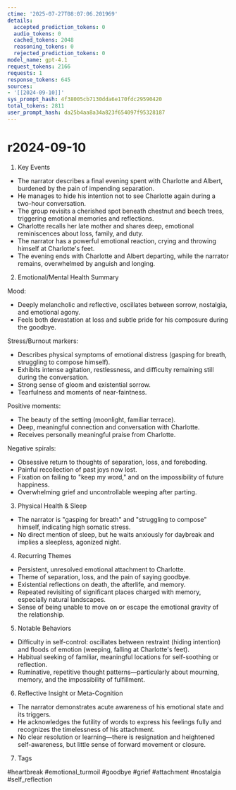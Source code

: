 ```yaml
---
ctime: '2025-07-27T08:07:06.201969'
details:
  accepted_prediction_tokens: 0
  audio_tokens: 0
  cached_tokens: 2048
  reasoning_tokens: 0
  rejected_prediction_tokens: 0
model_name: gpt-4.1
request_tokens: 2166
requests: 1
response_tokens: 645
sources:
- '[[2024-09-10]]'
sys_prompt_hash: 4f38005cb7130dda6e170fdc29590420
total_tokens: 2811
user_prompt_hash: da25b4aa8a34a823f654097f95328187
---
```

# r2024-09-10

1. Key Events

- The narrator describes a final evening spent with Charlotte and Albert, burdened by the pain of impending separation.
- He manages to hide his intention not to see Charlotte again during a two-hour conversation.
- The group revisits a cherished spot beneath chestnut and beech trees, triggering emotional memories and reflections.
- Charlotte recalls her late mother and shares deep, emotional reminiscences about loss, family, and duty.
- The narrator has a powerful emotional reaction, crying and throwing himself at Charlotte's feet.
- The evening ends with Charlotte and Albert departing, while the narrator remains, overwhelmed by anguish and longing.

2. Emotional/Mental Health Summary

Mood:
- Deeply melancholic and reflective, oscillates between sorrow, nostalgia, and emotional agony.
- Feels both devastation at loss and subtle pride for his composure during the goodbye.

Stress/Burnout markers:
- Describes physical symptoms of emotional distress (gasping for breath, struggling to compose himself).
- Exhibits intense agitation, restlessness, and difficulty remaining still during the conversation.
- Strong sense of gloom and existential sorrow.
- Tearfulness and moments of near-faintness.

Positive moments:
- The beauty of the setting (moonlight, familiar terrace).
- Deep, meaningful connection and conversation with Charlotte.
- Receives personally meaningful praise from Charlotte.

Negative spirals:
- Obsessive return to thoughts of separation, loss, and foreboding.
- Painful recollection of past joys now lost.
- Fixation on failing to "keep my word," and on the impossibility of future happiness.
- Overwhelming grief and uncontrollable weeping after parting.

3. Physical Health & Sleep

- The narrator is "gasping for breath" and "struggling to compose" himself, indicating high somatic stress.
- No direct mention of sleep, but he waits anxiously for daybreak and implies a sleepless, agonized night.

4. Recurring Themes

- Persistent, unresolved emotional attachment to Charlotte.
- Theme of separation, loss, and the pain of saying goodbye.
- Existential reflections on death, the afterlife, and memory.
- Repeated revisiting of significant places charged with memory, especially natural landscapes.
- Sense of being unable to move on or escape the emotional gravity of the relationship.

5. Notable Behaviors

- Difficulty in self-control: oscillates between restraint (hiding intention) and floods of emotion (weeping, falling at Charlotte's feet).
- Habitual seeking of familiar, meaningful locations for self-soothing or reflection.
- Ruminative, repetitive thought patterns—particularly about mourning, memory, and the impossibility of fulfillment.

6. Reflective Insight or Meta-Cognition

- The narrator demonstrates acute awareness of his emotional state and its triggers.
- He acknowledges the futility of words to express his feelings fully and recognizes the timelessness of his attachment.
- No clear resolution or learning—there is resignation and heightened self-awareness, but little sense of forward movement or closure.

7. Tags

#heartbreak #emotional_turmoil #goodbye #grief #attachment #nostalgia #self_reflection